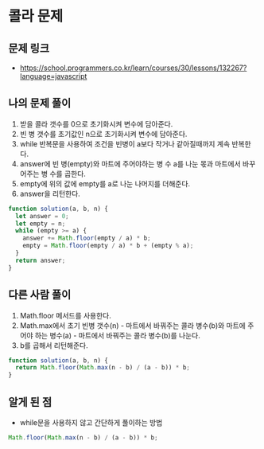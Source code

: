 # 콜라 문제

## 문제 링크

- https://school.programmers.co.kr/learn/courses/30/lessons/132267?language=javascript

## 나의 문제 풀이

1. 받을 콜라 갯수를 0으로 초기화시켜 변수에 담아준다.
2. 빈 병 갯수를 초기값인 n으로 초기화시켜 변수에 담아준다.
3. while 반복문을 사용하여 조건을 빈병이 a보다 작거나 같아질때까지 계속 반복한다.
4. answer에 빈 병(empty)와 마트에 주어야하는 병 수 a를 나눈 몫과 마트에서 바꾸어주는 병 수를 곱한다.
5. empty에 위의 값에 empty를 a로 나눈 나머지를 더해준다.
6. answer을 리턴한다.

```js
function solution(a, b, n) {
  let answer = 0;
  let empty = n;
  while (empty >= a) {
    answer += Math.floor(empty / a) * b;
    empty = Math.floor(empty / a) * b + (empty % a);
  }
  return answer;
}
```

## 다른 사람 풀이

1. Math.floor 메서드를 사용한다.
2. Math.max에서 초기 빈병 갯수(n) - 마트에서 바꿔주는 콜라 병수(b)와 마트에 주어야 하는 병수(a) - 마트에서 바꿔주는 콜라 병수(b)를 나눈다.
3. b를 곱해서 리턴해준다.

```js
function solution(a, b, n) {
  return Math.floor(Math.max(n - b) / (a - b)) * b;
}
```

## 알게 된 점

- while문을 사용하지 않고 간단하게 풀이하는 방법

```js
Math.floor(Math.max(n - b) / (a - b)) * b;
```
